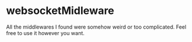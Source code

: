 # websocketMidleware

All the middlewares I found were somehow weird or too complicated. 
Feel free to use it however you want. 
